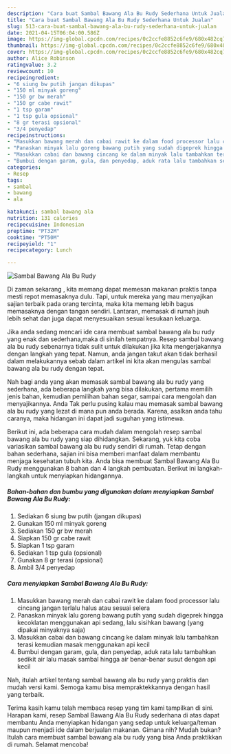 ```yaml
---
description: "Cara buat Sambal Bawang Ala Bu Rudy Sederhana Untuk Jualan"
title: "Cara buat Sambal Bawang Ala Bu Rudy Sederhana Untuk Jualan"
slug: 513-cara-buat-sambal-bawang-ala-bu-rudy-sederhana-untuk-jualan
date: 2021-04-15T06:04:00.586Z
image: https://img-global.cpcdn.com/recipes/0c2ccfe8852c6fe9/680x482cq70/sambal-bawang-ala-bu-rudy-foto-resep-utama.jpg
thumbnail: https://img-global.cpcdn.com/recipes/0c2ccfe8852c6fe9/680x482cq70/sambal-bawang-ala-bu-rudy-foto-resep-utama.jpg
cover: https://img-global.cpcdn.com/recipes/0c2ccfe8852c6fe9/680x482cq70/sambal-bawang-ala-bu-rudy-foto-resep-utama.jpg
author: Alice Robinson
ratingvalue: 3.2
reviewcount: 10
recipeingredient:
- "6 siung bw putih jangan dikupas"
- "150 ml minyak goreng"
- "150 gr bw merah"
- "150 gr cabe rawit"
- "1 tsp garam"
- "1 tsp gula opsional"
- "8 gr terasi opsional"
- "3/4 penyedap"
recipeinstructions:
- "Masukkan bawang merah dan cabai rawit ke dalam food processor lalu cincang jangan terlalu halus atau sesuai selera"
- "Panaskan minyak lalu goreng bawang putih yang sudah digeprek hingga kecoklatan menggunakan api sedang, lalu sisihkan bawang (yang dipakai minyaknya saja)"
- "Masukkan cabai dan bawang cincang ke dalam minyak lalu tambahkan terasi kemudian masak menggunakan api kecil"
- "Bumbui dengan garam, gula, dan penyedap, aduk rata lalu tambahkan sedikit air lalu masak sambal hingga air benar-benar susut dengan api kecil"
categories:
- Resep
tags:
- sambal
- bawang
- ala

katakunci: sambal bawang ala 
nutrition: 131 calories
recipecuisine: Indonesian
preptime: "PT32M"
cooktime: "PT50M"
recipeyield: "1"
recipecategory: Lunch

---
```



![Sambal Bawang Ala Bu Rudy](https://img-global.cpcdn.com/recipes/0c2ccfe8852c6fe9/680x482cq70/sambal-bawang-ala-bu-rudy-foto-resep-utama.jpg)

Di zaman  sekarang , kita memang dapat memesan makanan praktis tanpa mesti repot memasaknya dulu. Tapi, untuk mereka yang mau menyajikan sajian terbaik pada orang tercinta, maka kita memang lebih bagus memasaknya dengan tangan sendiri. Lantaran, memasak di rumah jauh lebih sehat dan juga dapat menyesuaikan sesuai kesukaan keluarga.

Jika anda sedang mencari ide cara membuat sambal bawang ala bu rudy yang enak dan sederhana,maka di sinilah tempatnya. Resep sambal bawang ala bu rudy  sebenarnya tidak sulit untuk dilakukan jika kita mengerjakannya dengan langkah yang tepat. Namun, anda jangan takut akan tidak berhasil dalam melakukannya 
sebab dalam artikel ini kita akan mengulas sambal bawang ala bu rudy dengan tepat.  



Nah bagi anda yang akan memasak sambal bawang ala bu rudy yang sederhana, ada beberapa langkah yang bisa dilakukan, pertama memilih jenis bahan, kemudian pemilihan bahan segar, sampai cara mengolah dan menyajikannya. Anda Tak perlu pusing kalau mau memasak sambal bawang ala bu rudy yang lezat di mana pun anda berada. Karena, asalkan anda  tahu caranya, maka hidangan ini dapat jadi suguhan yang istimewa.

Berikut ini, ada beberapa cara mudah dalam mengolah resep sambal bawang ala bu rudy yang siap dihidangkan. Sekarang, yuk kita coba variasikan sambal bawang ala bu rudy sendiri di rumah. Tetap dengan bahan sederhana, sajian ini bisa memberi manfaat dalam membantu menjaga kesehatan tubuh kita. Anda bisa membuat Sambal Bawang Ala Bu Rudy menggunakan 8 bahan dan 4 langkah pembuatan. Berikut ini langkah-langkah untuk menyiapkan hidangannya.

<!--inarticleads1-->

##### Bahan-bahan dan bumbu yang digunakan dalam menyiapkan Sambal Bawang Ala Bu Rudy:

1. Sediakan 6 siung bw putih (jangan dikupas)
1. Gunakan 150 ml minyak goreng
1. Sediakan 150 gr bw merah
1. Siapkan 150 gr cabe rawit
1. Siapkan 1 tsp garam
1. Sediakan 1 tsp gula (opsional)
1. Gunakan 8 gr terasi (opsional)
1. Ambil 3/4 penyedap




<!--inarticleads2-->

##### Cara menyiapkan Sambal Bawang Ala Bu Rudy:

1. Masukkan bawang merah dan cabai rawit ke dalam food processor lalu cincang jangan terlalu halus atau sesuai selera
1. Panaskan minyak lalu goreng bawang putih yang sudah digeprek hingga kecoklatan menggunakan api sedang, lalu sisihkan bawang (yang dipakai minyaknya saja)
1. Masukkan cabai dan bawang cincang ke dalam minyak lalu tambahkan terasi kemudian masak menggunakan api kecil
1. Bumbui dengan garam, gula, dan penyedap, aduk rata lalu tambahkan sedikit air lalu masak sambal hingga air benar-benar susut dengan api kecil




Nah, itulah artikel tentang  sambal bawang ala bu rudy  yang praktis dan mudah versi kami. Semoga kamu bisa mempraktekkannya dengan hasil yang terbaik. 

Terima kasih kamu telah membaca resep yang tim kami tampilkan di sini. Harapan kami, resep  Sambal Bawang Ala Bu Rudy sederhana di atas dapat membantu Anda menyiapkan hidangan yang sedap untuk keluarga/teman maupun menjadi ide dalam berjualan makanan. Gimana nih? Mudah bukan? Itulah cara membuat sambal bawang ala bu rudy yang bisa Anda praktikkan di rumah. Selamat mencoba!

